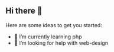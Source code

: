 ## Hi there 👋


Here are some ideas to get you started:

- 🌱 I’m currently learning php
- 🤔 I’m looking for help with web-design
